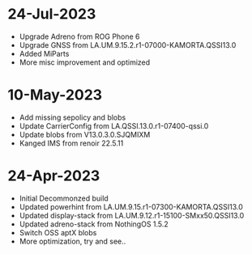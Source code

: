 # 24-Jul-2023
- Upgrade Adreno from ROG Phone 6
- Upgrade GNSS from LA.UM.9.15.2.r1-07000-KAMORTA.QSSI13.0
- Added MiParts
- More misc improvement and optimized

# 10-May-2023
- Add missing sepolicy and blobs
- Update CarrierConfig from LA.QSSI.13.0.r1-07400-qssi.0
- Update blobs from V13.0.3.0.SJQMIXM
- Kanged IMS from renoir 22.5.11

# 24-Apr-2023
- Initial Decommonzed build
- Updated powerhint from LA.UM.9.15.r1-07300-KAMORTA.QSSI13.0
- Updated display-stack from LA.UM.9.12.r1-15100-SMxx50.QSSI13.0
- Updated adreno-stack from NothingOS 1.5.2
- Switch OSS aptX blobs
- More optimization, try and see..

